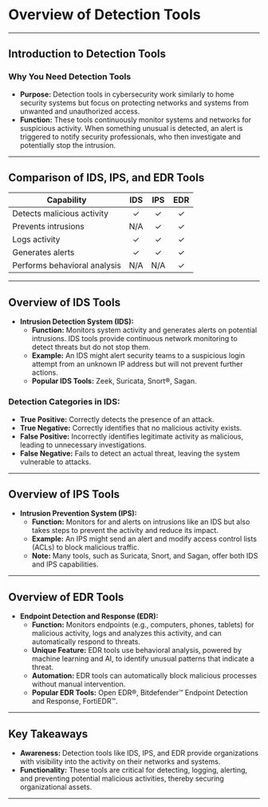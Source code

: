 # Overview of Detection Tools

---

## **Introduction to Detection Tools**

### **Why You Need Detection Tools**
- **Purpose:** Detection tools in cybersecurity work similarly to home security systems but focus on protecting networks and systems from unwanted and unauthorized access.
- **Function:** These tools continuously monitor systems and networks for suspicious activity. When something unusual is detected, an alert is triggered to notify security professionals, who then investigate and potentially stop the intrusion.

---

## **Comparison of IDS, IPS, and EDR Tools**

| **Capability**               | **IDS** | **IPS** | **EDR** |
| ---------------------------- | :-----: | :-----: | :-----: |
| Detects malicious activity   |    ✓    |    ✓    |    ✓    |
| Prevents intrusions          |   N/A   |    ✓    |    ✓    |
| Logs activity                |    ✓    |    ✓    |    ✓    |
| Generates alerts             |    ✓    |    ✓    |    ✓    |
| Performs behavioral analysis |   N/A   |   N/A   |    ✓    |

---

## **Overview of IDS Tools**
- **Intrusion Detection System (IDS):**
  - **Function:** Monitors system activity and generates alerts on potential intrusions. IDS tools provide continuous network monitoring to detect threats but do not stop them.
  - **Example:** An IDS might alert security teams to a suspicious login attempt from an unknown IP address but will not prevent further actions.
  - **Popular IDS Tools:** Zeek, Suricata, Snort®, Sagan.

### **Detection Categories in IDS:**
- **True Positive:** Correctly detects the presence of an attack.
- **True Negative:** Correctly identifies that no malicious activity exists.
- **False Positive:** Incorrectly identifies legitimate activity as malicious, leading to unnecessary investigations.
- **False Negative:** Fails to detect an actual threat, leaving the system vulnerable to attacks.

---

## **Overview of IPS Tools**
- **Intrusion Prevention System (IPS):**
  - **Function:** Monitors for and alerts on intrusions like an IDS but also takes steps to prevent the activity and reduce its impact.
  - **Example:** An IPS might send an alert and modify access control lists (ACLs) to block malicious traffic.
  - **Note:** Many tools, such as Suricata, Snort, and Sagan, offer both IDS and IPS capabilities.

---

## **Overview of EDR Tools**
- **Endpoint Detection and Response (EDR):**
  - **Function:** Monitors endpoints (e.g., computers, phones, tablets) for malicious activity, logs and analyzes this activity, and can automatically respond to threats.
  - **Unique Feature:** EDR tools use behavioral analysis, powered by machine learning and AI, to identify unusual patterns that indicate a threat.
  - **Automation:** EDR tools can automatically block malicious processes without manual intervention.
  - **Popular EDR Tools:** Open EDR®, Bitdefender™ Endpoint Detection and Response, FortiEDR™.

---

## **Key Takeaways**
- **Awareness:** Detection tools like IDS, IPS, and EDR provide organizations with visibility into the activity on their networks and systems.
- **Functionality:** These tools are critical for detecting, logging, alerting, and preventing potential malicious activities, thereby securing organizational assets.

---